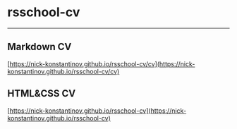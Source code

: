 # rsschool-cv

---

## Markdown CV

[https://nick-konstantinov.github.io/rsschool-cv/cv](https://nick-konstantinov.github.io/rsschool-cv/cv)

## HTML&CSS CV

[https://nick-konstantinov.github.io/rsschool-cv](https://nick-konstantinov.github.io/rsschool-cv)
